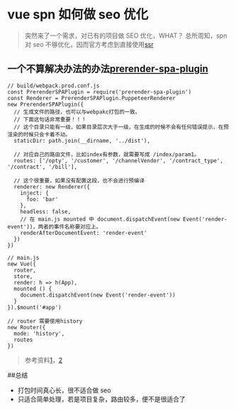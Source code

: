 # vue spn 如何做 seo 优化

> 突然来了一个需求，对已有的项目做 SEO 优化，WHAT？ 总所周知，spn 对 seo 不够优化，因而官方考虑到直接使用[ssr](https://vuejs.org/v2/guide/ssr.html)

## 一个不算解决办法的办法[prerender-spa-plugin](https://github.com/chrisvfritz/prerender-spa-plugin)

```vue-cli2.0
// build/webpack.prod.conf.js
const PrerenderSPAPlugin = require('prerender-spa-plugin')
const Renderer = PrerenderSPAPlugin.PuppeteerRenderer
new PrerenderSPAPlugin({
  // 生成文件的路径，也可以与webpakc打包的一致。
  // 下面这句话非常重要！！！
  // 这个目录只能有一级，如果目录层次大于一级，在生成的时候不会有任何错误提示，在预渲染的时候只会卡着不动。
  staticDir: path.join(__dirname, '../dist'),

  // 对应自己的路由文件，比如index有参数，就需要写成 /index/param1。
  routes: ['/opty', '/customer', '/channelVendor', '/contract_type', '/contract', '/bill'],

  // 这个很重要，如果没有配置这段，也不会进行预编译
  renderer: new Renderer({
    inject: {
      foo: 'bar'
    },
    headless: false,
    // 在 main.js mounted 中 document.dispatchEvent(new Event('render-event'))，两者的事件名称要对应上。
    renderAfterDocumentEvent: 'render-event'
  })
})

// main.js
new Vue({
  router,
  store,
  render: h => h(App),
  mounted () {
    document.dispatchEvent(new Event('render-event'))
  }
}).$mount('#app')

// router 需要使用history
new Router({
  mode: 'history',
  routes
})
```

> 参考资料[1](https://www.imooc.com/article/75016)，[2](https://juejin.im/post/59d49d976fb9a00a571d651d)

##总结

- 打包时间真心长，很不适合做 seo
- 只适合简单处理，若是项目复杂，路由较多，便不是很适合了

